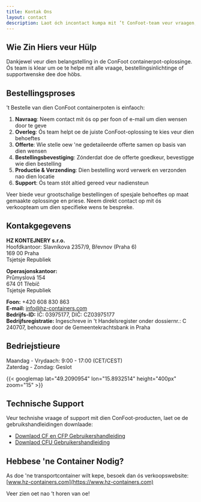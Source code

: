 ```yaml
---
title: Kontak Ons
layout: contact
description: Laot óch incontact kumpa mit ’t ConFoot-team veur vraagen, bestellungen en support.
---
```


## Wie Zin Hiers veur Hülp

Dankjewel veur dien belangstelling in de ConFoot containerpot-oplossinge. Ós team is klear um oe te helpe mit alle vraage, bestellingsinlichtinge of supportwenske dee doe höbs.

## Bestellingsproses

’t Bestelle van dien ConFoot containerpoten is einfaoch:

1. **Navraag**: Neem contact mit ós op per foon of e-mail um dien wensen door te geve  
2. **Overleg**: Ós team helpt oe de juiste ConFoot-oplossing te kies veur dien behoeftes  
3. **Offerte**: Wie stelle oew 'ne gedetaileerde offerte samen op basis van dien wensen  
4. **Bestellingsbevestiging**: Zónderdat doe de offerte goedkeur, bevestigge wie dien bestelling  
5. **Productie & Verzending**: Dien bestelling word verwerk en verzonden nao dien locatie  
6. **Support**: Ós team stót altied gereed veur nadiensteun

Veer biede veur grootschalige bestellingen of spesjale behoeftes op maat gemaakte oplossinge en priese. Neem direkt contact op mit ós verkoopteam um dien specifieke wens te bespreke.

## Kontakgegevens

**HZ KONTEJNERY s.r.o.**  
Hoofdkantoor: Slavníkova 2357/9, Břevnov (Praha 6)  
169 00 Praha  
Tsjetsje Republiek

**Operasjonskantoor:**  
Průmyslová 154  
674 01 Třebíč  
Tsjetsje Republiek

**Foon:** +420 608 830 863  
**E-mail:** [info@hz-containers.com](mailto:info@hz-containers.com)  
**Bedrijfs-ID:** IČ: 03975177, DIČ: CZ03975177  
**Bedrijfsregistratie:** Ingeschreve in 't Handelsregister onder dossiernr.: C 240707, behouwe door de Gemeentekrachtsbank in Praha

## Bedriejstieure

Maandag - Vrydaach: 9:00 - 17:00 (CET/CEST)  
Zaterdag - Zondag: Geslot

{{< googlemap lat="49.2090954" lon="15.8932514" height="400px" zoom="15" >}}

## Technische Support

Veur technishe vraage of support mit dien ConFoot-producten, laet oe de gebruikshandleidingen downlaade:
- [Downlaod CF en CFP Gebruikershandleiding](/wp-content/confoot_navod-k-pouziti_CZ.pdf)
- [Downlaod CFU Gebruikershandleiding](/wp-content/confoot_CFU_navod-k-pouziti_CZ.pdf)

## Hebbese 'ne Container Nodig?

As doe 'ne transportcontainer wilt kepe, besoek dan ós verkoopswebsite:
[www.hz-containers.com](https://www.hz-containers.com)

Veer zien oet nao ’t horen van oe!